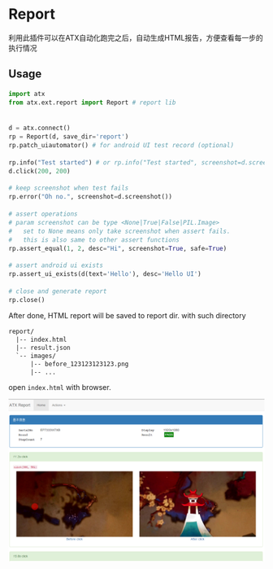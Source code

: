 # Report
利用此插件可以在ATX自动化跑完之后，自动生成HTML报告，方便查看每一步的执行情况

## Usage
```py
import atx
from atx.ext.report import Report # report lib


d = atx.connect()
rp = Report(d, save_dir='report')
rp.patch_uiautomator() # for android UI test record (optional)

rp.info("Test started") # or rp.info("Test started", screenshot=d.screenshot())
d.click(200, 200)

# keep screenshot when test fails
rp.error("Oh no.", screenshot=d.screenshot())

# assert operations
# param screenshot can be type <None|True|False|PIL.Image>
# 	set to None means only take screenshot when assert fails.
#	this is also same to other assert functions
rp.assert_equal(1, 2, desc="Hi", screenshot=True, safe=True)

# assert android ui exists
rp.assert_ui_exists(d(text='Hello'), desc='Hello UI')

# close and generate report
rp.close()
```

After done, HTML report will be saved to report dir. with such directory

```
report/
  |-- index.html
  |-- result.json
  `-- images/
      |-- before_123123123123.png
      |-- ...
```

open `index.html` with browser.

![report](report.png)